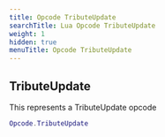 ```yaml
---
title: Opcode TributeUpdate
searchTitle: Lua Opcode TributeUpdate
weight: 1
hidden: true
menuTitle: Opcode TributeUpdate
---
```

## TributeUpdate

This represents a TributeUpdate opcode
```lua
Opcode.TributeUpdate
```